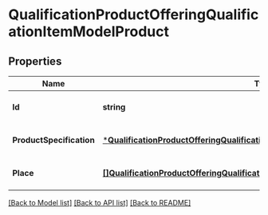# QualificationProductOfferingQualificationItemModelProduct

## Properties
Name | Type | Description | Notes
------------ | ------------- | ------------- | -------------
**Id** | **string** |  | [optional] [default to null]
**ProductSpecification** | [***QualificationProductOfferingQualificationItemModelProductProductSpecification**](qualificationProductOfferingQualificationItemModel_product_productSpecification.md) |  | [optional] [default to null]
**Place** | [**[]QualificationProductOfferingQualificationItemRelationshipModel**](qualificationProductOfferingQualificationItemRelationshipModel.md) |  | [optional] [default to null]

[[Back to Model list]](../README.md#documentation-for-models) [[Back to API list]](../README.md#documentation-for-api-endpoints) [[Back to README]](../README.md)

